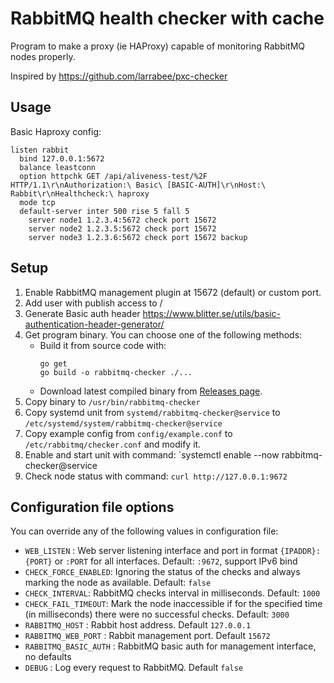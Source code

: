 # RabbitMQ health checker with cache
Program to make a proxy (ie HAProxy) capable of monitoring RabbitMQ nodes properly.

Inspired by https://github.com/larrabee/pxc-checker

## Usage


Basic Haproxy config:
```
listen rabbit
  bind 127.0.0.1:5672
  balance leastconn
  option httpchk GET /api/aliveness-test/%2F HTTP/1.1\r\nAuthorization:\ Basic\ [BASIC-AUTH]\r\nHost:\ Rabbit\r\nHealthcheck:\ haproxy
  mode tcp
  default-server inter 500 rise 5 fall 5
    server node1 1.2.3.4:5672 check port 15672
    server node2 1.2.3.5:5672 check port 15672
    server node3 1.2.3.6:5672 check port 15672 backup
```

## Setup

1. Enable RabbitMQ management plugin at 15672 (default) or custom port.
2. Add user with publish access to /
3. Generate Basic auth header https://www.blitter.se/utils/basic-authentication-header-generator/
4. Get program binary. You can choose one of the following methods:
    -  Build it from source code with:
          ```
          go get
          go build -o rabbitmq-checker ./...
          ```
    - Download latest compiled binary from [Releases page](https://github.com/m-samoylov/rabbitmq-checker/releases).
3. Copy binary to `/usr/bin/rabbitmq-checker`
4. Copy systemd unit from `systemd/rabbitmq-checker@service` to `/etc/systemd/system/rabbitmq-checker@service`
5. Copy example config from `config/example.conf` to `/etc/rabbitmq/checker.conf` and modify it.
6. Enable and start unit with command: `systemctl enable --now rabbitmq-checker@service
7. Check node status with command: `curl http://127.0.0.1:9672`

## Configuration file options
You can override any of the following values in configuration file:

- `WEB_LISTEN` : Web server listening interface and port in format `{IPADDR}:{PORT}` or `:PORT` for all interfaces. Default: `:9672`, support IPv6 bind
- `CHECK_FORCE_ENABLED`: Ignoring the status of the checks and always marking the node as available. Default: `false`
- `CHECK_INTERVAL`: RabbitMQ checks interval in milliseconds. Default: `1000`
- `CHECK_FAIL_TIMEOUT`: Mark the node inaccessible if for the specified time (in milliseconds) there were no successful checks. Default: `3000`
- `RABBITMQ_HOST` : Rabbit host address. Default `127.0.0.1`
- `RABBITMQ_WEB_PORT` : Rabbit management port. Default `15672`
- `RABBITMQ_BASIC_AUTH` : RabbitMQ basic auth for management interface, no defaults
- `DEBUG` : Log every request to RabbitMQ. Default `false`
